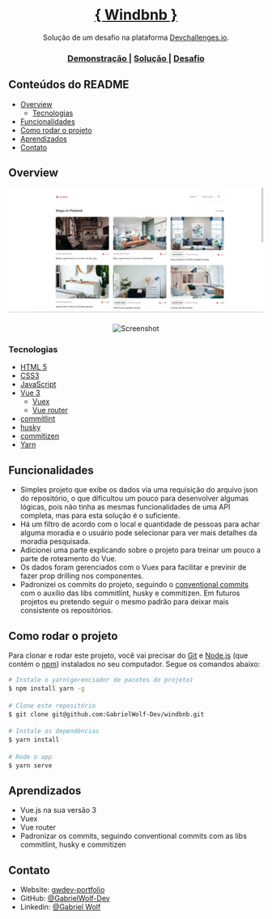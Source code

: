 <!-- Please update value in the {}  -->

<h1 align="center"><a href="https://windbnb-vue.vercel.app/" target="_blank">{ Windbnb }</a></h1>

<div align="center">
  Solução de um desafio na plataforma  <a href="http://devchallenges.io" target="_blank">Devchallenges.io</a>.
</div>

<div align="center">
  <h3>
    <a href="https://windbnb-vue.vercel.app/">
      Demonstração
    </a>
    <span> | </span>
    <a href="https://github.com/GabrielWolf-Dev/windbnb">
      Solução
    </a>
    <span> | </span>
    <a href="https://devchallenges.io/challenges/3JFYedSOZqAxYuOCNmYD">
      Desafio
    </a>
  </h3>
</div>

## Conteúdos do README

- [Overview](#overview)
  - [Tecnologias](#tecnologias)
- [Funcionalidades](#funcionalidades)
- [Como rodar o projeto](#como-rodar-o-projeto)
- [Aprendizados](#aprendizados)
- [Contato](#contato)

<!-- OVERVIEW -->

## Overview

<div style="width: 100%; text-align: center;">
  <img width="1280" heigth="720" src="https://github.com/GabrielWolf-Dev/windbnb/blob/main/src/assets/illustration-project.png?raw=true" alt="Screenshot" />
</div>

<div style="width: 100%; text-align: center; margin-top: 20px;">
  <img width="800" heigth="600" src="https://github.com/GabrielWolf-Dev/windbnb/blob/main/src/gif/windbnb-demo.gif?raw=true" alt="Screenshot" />
</div>

### Tecnologias

- [HTML 5](https://developer.mozilla.org/pt-BR/docs/Web/HTML)
- [CSS3](https://developer.mozilla.org/pt-BR/docs/Web/CSS)
- [JavaScript](https://developer.mozilla.org/pt-BR/docs/Web/JavaScript)
- [Vue 3](https://vuejs.org/)
  - [Vuex](https://vuex.vuejs.org/)
  - [Vue router](https://router.vuejs.org/)
- [commitlint](https://github.com/conventional-changelog/commitlint)
- [husky](https://github.com/typicode/husky)
- [commitizen](https://github.com/commitizen/cz-cli)
- [Yarn](https://classic.yarnpkg.com/en/)

## Funcionalidades

- Simples projeto que exibe os dados via uma requisição do arquivo json do repositório, o que dificultou um pouco para desenvolver algumas lógicas, pois não tinha as mesmas funcionalidades de uma API completa, mas para esta solução é o suficiente.
- Há um filtro de acordo com o local e quantidade de pessoas para achar alguma moradia e o usuário pode selecionar para ver mais detalhes da moradia pesquisada.
- Adicionei uma parte explicando sobre o projeto para treinar um pouco a parte de roteamento do Vue.
- Os dados foram gerenciados com o Vuex para facilitar e previnir de fazer prop drilling nos componentes.
- Padronizei os commits do projeto, seguindo o [conventional commits](https://www.conventionalcommits.org/en/v1.0.0/) com o auxílio das libs commitlint, husky e commitizen. Em futuros projetos eu pretendo seguir o mesmo padrão para deixar mais consistente os repositórios.

## Como rodar o projeto

Para clonar e rodar este projeto, você vai precisar do [Git](https://git-scm.com) e [Node.js](https://nodejs.org/en/download/) (que contém o [npm](https://www.npmjs.com/)) instalados no seu computador. Segue os comandos abaixo:

```bash
# Instale o yarn(gerenciador de pacotes do projeto)
$ npm install yarn -g

# Clone este repositório
$ git clone git@github.com:GabrielWolf-Dev/windbnb.git

# Instale as dependências
$ yarn install

# Rode o app
$ yarn serve
```

## Aprendizados

- Vue.js na sua versão 3
- Vuex
- Vue router
- Padronizar os commits, seguindo conventional commits com as libs commitlint, husky e commitizen 

## Contato

- Website: [gwdev-portfolio](https://gwdev-portfolio.vercel.app/)
- GitHub: [@GabrielWolf-Dev](https://github.com/GabrielWolf-Dev)
- Linkedin: [@Gabriel Wolf](https://www.linkedin.com/in/gabriel-wolf-frontend/)
